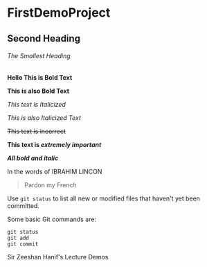# FirstDemoProject

## Second Heading

###### The Smallest Heading

**Hello This is Bold Text**

__This is also Bold Text__

*This text is Italicized*

_This is also Italicized Text_

~~This text is incorrect~~

**This text is _extremely important_**

***All bold and italic***

In the words of IBRAHIM LINCON

> Pardon my French

Use `git status` to list all new or modified files that haven't yet been committed.

Some basic Git commands are:
```
git status
git add
git commit
```



Sir Zeeshan Hanif's Lecture Demos
